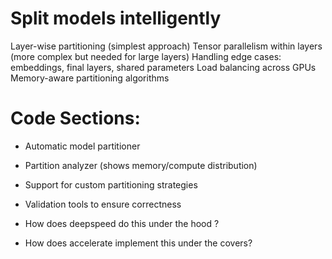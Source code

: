 # Split models intelligently

Layer-wise partitioning (simplest approach)
Tensor parallelism within layers (more complex but needed for large layers)
Handling edge cases: embeddings, final layers, shared parameters
Load balancing across GPUs
Memory-aware partitioning algorithms

# Code Sections:

- Automatic model partitioner
- Partition analyzer (shows memory/compute distribution)
- Support for custom partitioning strategies
- Validation tools to ensure correctness

- How does deepspeed do this under the hood ?
- How does accelerate implement this under the covers?
